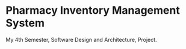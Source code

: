 # Pharmacy Inventory Management System
 My 4th Semester, Software Design and Architecture, Project.

